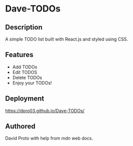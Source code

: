 # Dave-TODOs
##  Description

A simple TODO list built with React.js and styled using CSS.

## Features 

* Add TODOs<br>
* Edit TODOS<br>
* Delete TODOs<br>
* Enjoy your TODOs!
## Deployment

https://dpro03.github.io/Dave-TODOs/

## Authored

David Proto with help from mdn web docs.


